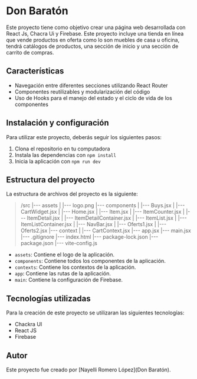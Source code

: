 ﻿# Don Baratón

Este proyecto tiene como objetivo crear una página web desarrollada con React Js, Chacra Ui y Firebase. Este proyecto incluye una tienda en línea que vende productos en oferta como lo son muebles de casa u oficina, tendrá catálogos de productos, una sección de inicio y una sección de carrito de compras.

## Características

-  Navegación entre diferentes secciones utilizando React Router
-   Componentes reutilizables y modularización del código
-   Uso de Hooks para el manejo del estado y el ciclo de vida de los componentes

## Instalación y configuración
Para utilizar este proyecto, deberás seguir los siguientes pasos:

1.  Clona el repositorio en tu computadora
2.  Instala las dependencias con `npm install`
3.  Inicia la aplicación con `npm run dev`

## Estructura del proyecto
La estructura de archivos del proyecto es la siguiente:
> /src
> |--- assets
> |  |--- logo.png
> |--- components
> |  |--- Buys.jsx
> |  |--- CartWidget.jsx
> |  |--- Home.jsx
> |  |--- Item.jsx
> |  |--- ItemCounter.jsx
> |  |--- ItemDetail.jsx
> |  |--- ItemDetailContainer.jsx
> |  |--- ItemList.jsx
> |  |--- ItemListContainer.jsx
> |  |--- NavBar.jsx
> |  |--- Oferts1.jsx
> |  |--- Oferts2.jsx
> |--- context
> |  |--- CartContext.jsx
> |--- app.jsx
> |--- main.jsx
> |--- .gitignore
> |--- index.html
> |--- package-lock.json
> |--- package.json
> |--- vite-config.js

-   `assets`: Contiene el logo de la aplicación.
-   `components`: Contiene todos los componentes de la aplicación.
-   `contexts`: Contiene los contextos de la aplicación.
-   `app`: Contiene las rutas de la aplicación.
-   `main`: Contiene la configuración de Firebase.

## Tecnologías utilizadas

Para la creación de este proyecto se utilizaran las siguientes tecnologías:

- Chackra UI
- React JS
- Firebase

## Autor
Este proyecto fue creado por [Nayelli Romero López](Don Baratón).
